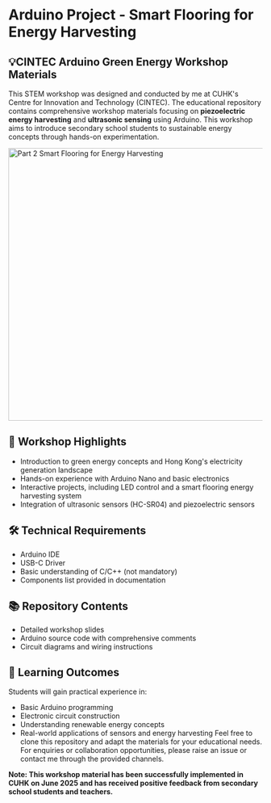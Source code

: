 # Arduino Project - Smart Flooring for Energy Harvesting

## 💡CINTEC Arduino Green Energy Workshop Materials
This STEM workshop was designed and conducted by me at CUHK's Centre for Innovation and Technology (CINTEC). The educational repository contains comprehensive workshop materials focusing on **piezoelectric energy harvesting** and **ultrasonic sensing** using Arduino. This workshop aims to introduce secondary school students to sustainable energy concepts through hands-on experimentation.

<img width="960" height="540" alt="Part 2 Smart Flooring for Energy Harvesting" src="https://github.com/user-attachments/assets/f69e1c81-6bc6-4ebe-a965-a3126ef66776" />

## 🌟 Workshop Highlights
* Introduction to green energy concepts and Hong Kong's electricity generation landscape
* Hands-on experience with Arduino Nano and basic electronics
* Interactive projects, including LED control and a smart flooring energy harvesting system
* Integration of ultrasonic sensors (HC-SR04) and piezoelectric sensors

## 🛠️ Technical Requirements
* Arduino IDE
* USB-C Driver
* Basic understanding of C/C++ (not mandatory)
* Components list provided in documentation

## 📚 Repository Contents
* Detailed workshop slides
* Arduino source code with comprehensive comments
* Circuit diagrams and wiring instructions

## 🎯 Learning Outcomes
Students will gain practical experience in:
* Basic Arduino programming
* Electronic circuit construction
* Understanding renewable energy concepts
* Real-world applications of sensors and energy harvesting
Feel free to clone this repository and adapt the materials for your educational needs. For enquiries or collaboration opportunities, please raise an issue or contact me through the provided channels.

**Note: This workshop material has been successfully implemented in CUHK on June 2025 and has received positive feedback from secondary school students and teachers.**
